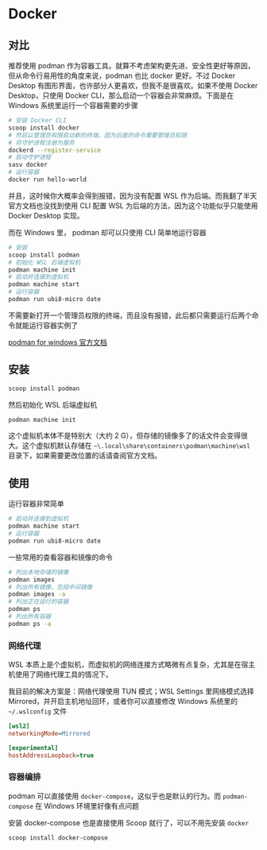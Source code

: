 # Docker

## 对比

推荐使用 podman 作为容器工具。就算不考虑架构更先进、安全性更好等原因，但从命令行易用性的角度来说，podman 也比 docker 更好。不过 Docker Desktop 有图形界面，也许部分人更喜欢，但我不是很喜欢。如果不使用 Docker Desktop，只使用 Docker CLI，那么启动一个容器会非常麻烦。下面是在 Windows 系统里运行一个容器需要的步骤

```sh
# 安装 Docker CLI
scoop install docker
# 然后以管理员权限启动新的终端，因为后面的命令需要管理员权限
# 将守护进程注册为服务
dockerd --register-service
# 启动守护进程
sasv docker
# 运行容器
docker run hello-world
```

并且，这时候你大概率会得到报错，因为没有配置 WSL 作为后端。而我翻了半天官方文档也没找到使用 CLI 配置 WSL 为后端的方法，因为这个功能似乎只能使用 Docker Desktop 实现。

而在 Windows 里， podman 却可以只使用 CLI 简单地运行容器

```sh
# 安装
scoop install podman
# 初始化 WSL 后端虚拟机
podman machine init
# 启动并连接到虚拟机
podman machine start
# 运行容器
podman run ubi8-micro date
```

不需要新打开一个管理员权限的终端，而且没有报错，此后都只需要运行后两个命令就能运行容器实例了

[podman for windows 官方文档](https://github.com/containers/podman/blob/main/docs/tutorials/podman-for-windows.md)

## 安装

```sh
scoop install podman
```

然后初始化 WSL 后端虚拟机

```sh
podman machine init
```

这个虚拟机本体不是特别大（大约 2 G），但存储的镜像多了的话文件会变得很大。这个虚拟机默认存储在 `~\.local\share\containers\podman\machine\wsl` 目录下，如果需要更改位置的话请查阅官方文档。

## 使用

运行容器非常简单

```sh
# 启动并连接到虚拟机
podman machine start
# 运行容器
podman run ubi8-micro date
```

一些常用的查看容器和镜像的命令

```sh
# 列出本地存储的镜像
podman images
# 列出所有镜像，包括中间镜像
podman images -a
# 列出正在运行的容器
podman ps
# 列出所有容器
podman ps -a
```

### 网络代理

WSL 本质上是个虚拟机，而虚拟机的网络连接方式略微有点复杂，尤其是在宿主机使用了网络代理工具的情况下。

我目前的解决方案是：网络代理使用 TUN 模式；WSL Settings 里网络模式选择 Mirrored，并开启主机地址回环，或者你可以直接修改 Windows 系统里的 `~/.wslconfig` 文件

```ini
[wsl2]
networkingMode=Mirrored

[experimental]
hostAddressLoopback=true
```

### 容器编排

podman 可以直接使用 `docker-compose`，这似乎也是默认的行为。而 `podman-compose` 在 Windows 环境里好像有点问题

安装 docker-compose 也是直接使用 Scoop 就行了，可以不用先安装 `docker`

```sh
scoop install docker-compose
```
